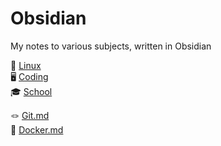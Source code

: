 # Obsidian

My notes to various subjects, written in Obsidian

🐧 [Linux](/Linux/README.md)  
🖥️ [Coding](Coding/README.md)  
🎓 [School](/School/README.md)

🪢 [Git.md](./Git.md)  
🐋 [Docker.md](./Docker.md)
